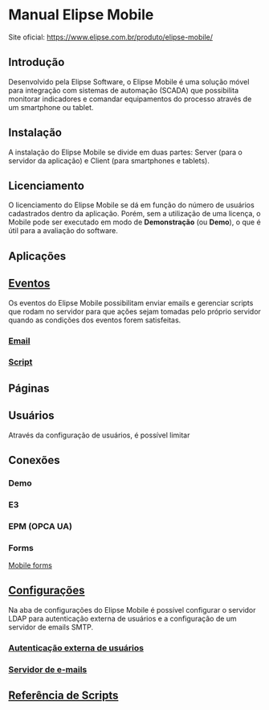 # Manual Elipse Mobile

Site oficial:
https://www.elipse.com.br/produto/elipse-mobile/

## Introdução

 Desenvolvido pela Elipse Software, o Elipse Mobile é uma solução móvel para integração com sistemas de automação (SCADA) que possibilita monitorar indicadores e comandar equipamentos do processo através de um smartphone ou tablet.
 
## Instalação

 A instalação do Elipse Mobile se divide em duas partes: Server (para o servidor da aplicação) e Client (para smartphones e tablets).

## Licenciamento

 O licenciamento do Elipse Mobile se dá em função do número de usuários cadastrados dentro da aplicação. Porém, sem a utilização de uma licença, o Mobile pode ser executado em modo de **Demonstração** (ou **Demo**), o que é útil para a avaliação do software.

## Aplicações

## [Eventos](events.md)
  
  Os eventos do Elipse Mobile possibilitam enviar emails e gerenciar scripts que rodam no servidor para que ações sejam tomadas pelo próprio servidor quando as condições dos eventos forem satisfeitas.
  
### [Email](events.md#email)
  
### [Script](events.md#script)

## Páginas

## Usuários
 
 Através da configuração de usuários, é possível limitar 
  
## Conexões 

### Demo

### E3

### EPM (OPCA UA)

### Forms
[Mobile forms](forms.md)

## [Configurações](config.md)
 Na aba de configurações do Elipse Mobile é possível configurar o servidor LDAP para autenticação externa de usuários e a configuração de um servidor de emails SMTP.

### [Autenticação externa de usuários](config.md#autenticação-externa-de-usuários)
 
### [Servidor de e-mails](config.md#servidor-de-e-mails)

## [Referência de Scripts](scripts.md)
